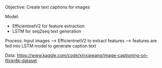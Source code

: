 Objective:
Create text captions for images

Model:
- EfficientnetV2 for feature extraction
- LSTM for seq2seq text generation

Process:
Input images --> EfficientnetV2 to extract features --> features are fed into LSTM model to generate caption text

Data:
https://www.kaggle.com/code/xinxiawang/image-captioning-on-flickr8k-dataset
